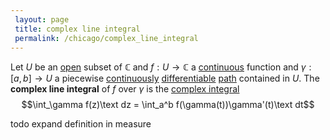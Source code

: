 ```yaml
---
 layout: page
 title: complex line integral
 permalink: /chicago/complex_line_integral
---
```

Let $U$ be an [open](https://mathgloss.github.io/MathGloss/open) subset of $\mathbb C$ and $f:U \to  \mathbb C$ a [continuous](https://mathgloss.github.io/MathGloss/continuous) function and $\gamma:[a,b]\to U$ a piecewise [continuously](https://mathgloss.github.io/MathGloss/class) [differentiable](https://mathgloss.github.io/MathGloss/differentiable) [path](https://mathgloss.github.io/MathGloss/path) contained in $U$. The **complex line integral** of $f$ over $\gamma$ is the [complex integral](https://mathgloss.github.io/MathGloss/complex_integral) $$\int_\gamma f(z)\text dz = \int_a^b f(\gamma(t))\gamma'(t)\text dt$$

todo expand definition in measure